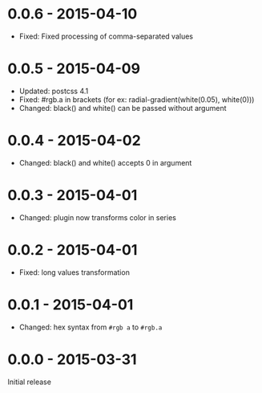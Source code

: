 # 0.0.6 - 2015-04-10

- Fixed: Fixed processing of comma-separated values

# 0.0.5 - 2015-04-09

- Updated: postcss 4.1
- Fixed: #rgb.a in brackets (for ex: radial-gradient(white(0.05), white(0)))
- Changed: black() and white() can be passed without argument

# 0.0.4 - 2015-04-02

- Changed: black() and white() accepts 0 in argument

# 0.0.3 - 2015-04-01

- Changed: plugin now transforms color in series

# 0.0.2 - 2015-04-01

- Fixed: long values transformation

# 0.0.1 - 2015-04-01

- Changed: hex syntax from `#rgb a` to `#rgb.a`

# 0.0.0 - 2015-03-31

Initial release
